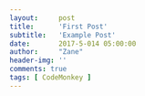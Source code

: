 ```yaml
---
layout:     post
title:      'First Post'
subtitle:   'Example Post'
date:       2017-5-014 05:00:00
author:     "Zane"
header-img: ''
comments: true
tags: [ CodeMonkey ]
---
```

